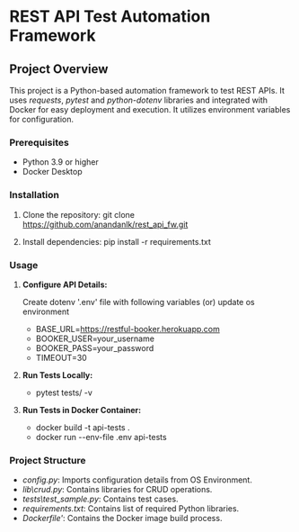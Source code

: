 # **REST API Test Automation Framework**

## **Project Overview**

This project is a Python-based automation framework to test REST APIs. It uses _requests_, _pytest_ and _python-dotenv_ libraries and integrated with Docker for easy deployment and execution. It utilizes environment variables for configuration.

### **Prerequisites**

- Python 3.9 or higher
- Docker Desktop

### **Installation**

1. Clone the repository:
   git clone https://github.com/anandanlk/rest_api_fw.git

2. Install dependencies:
   pip install -r requirements.txt

### **Usage**

1. **Configure API Details:**

   Create dotenv '.env' file with following variables (or) update os environment

   - BASE_URL=https://restful-booker.herokuapp.com
   - BOOKER_USER=your_username
   - BOOKER_PASS=your_password
   - TIMEOUT=30

2. **Run Tests Locally:**

   - pytest tests/ -v

3. **Run Tests in Docker Container:**
   - docker build -t api-tests .
   - docker run --env-file .env api-tests

### **Project Structure**

- _config.py_: Imports configuration details from OS Environment.
- _lib\crud.py_: Contains libraries for CRUD operations.
- _tests\test_sample.py_: Contains test cases.
- _requirements.txt_: Contains list of required Python libraries.
- _Dockerfile'_: Contains the Docker image build process.
